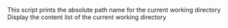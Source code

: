 This script prints the absolute path name for the current working directory
Display the content list of the current working directory
